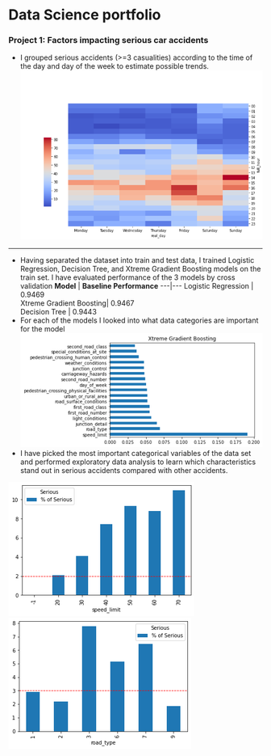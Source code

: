 # Data Science portfolio
### Project 1: Factors impacting serious car accidents
* I grouped serious accidents (>=3 casualities) according to the time of the day and day of the week to estimate possible trends.
![](/Figures/heatmap.png)


***
* Having separated the dataset into train and test data, I trained Logistic Regression, Decision Tree, and Xtreme Gradient Boosting models on the train set. I have evaluated performance of the 3 models by cross validation
 **Model**	                  | **Baseline Performance** 
 ---|---
 Logistic Regression     | 0.9469                
Xtreme Gradient Boosting| 0.9467                
Decision Tree           | 0.9443                  
* For each of the models I looked into what data categories are important for the model
![](/Figures/Xgb_features.png)
* I have picked the most important categorical variables of the data set and performed exploratory data analysis to learn which characteristics stand out in serious accidents compared with other accidents.

![](/Figures/speed.png)
![](/Figures/road_type.png)


